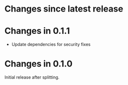 # Changes since latest release

# Changes in 0.1.1

-   Update dependencies for security fixes

# Changes in 0.1.0

Initial release after splitting.
